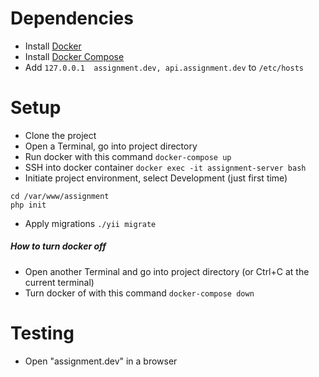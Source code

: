 # Dependencies
  - Install [Docker](https://docs.docker.com/engine/installation/)
  - Install [Docker Compose](https://docs.docker.com/compose/install/)
  - Add `127.0.0.1  assignment.dev, api.assignment.dev` to `/etc/hosts`

# Setup
  - Clone the project
  - Open a Terminal, go into project directory
  - Run docker with this command
  `docker-compose up`
  - SSH into docker container
  `docker exec -it assignment-server bash`
  - Initiate project environment, select Development (just first time)
  ```
  cd /var/www/assignment
  php init
  ```
  - Apply migrations
  `./yii migrate`

##### How to turn docker off
- Open another Terminal and go into project directory (or Ctrl+C at the current terminal)
 - Turn docker of with this command
  `docker-compose down`

# Testing
 - Open "assignment.dev" in a browser